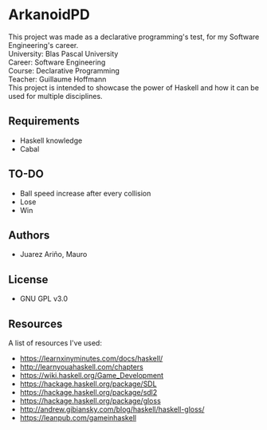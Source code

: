 # ArkanoidPD

This project was made as a declarative programming's test, for my Software Engineering's career.  
University: Blas Pascal University  
Career: Software Engineering  
Course: Declarative Programming  
Teacher: Guillaume Hoffmann  
This project is intended to showcase the power of Haskell and how it can be used for multiple disciplines.

## Requirements

- Haskell knowledge  
- Cabal

## TO-DO

- Ball speed increase after every collision
- Lose  
- Win

## Authors

- Juarez Ariño, Mauro

## License

- GNU GPL v3.0

## Resources

A list of resources I've used:  
- https://learnxinyminutes.com/docs/haskell/
- http://learnyouahaskell.com/chapters
- https://wiki.haskell.org/Game_Development
- https://hackage.haskell.org/package/SDL
- https://hackage.haskell.org/package/sdl2
- https://hackage.haskell.org/package/gloss
- http://andrew.gibiansky.com/blog/haskell/haskell-gloss/
- https://leanpub.com/gameinhaskell